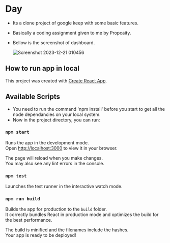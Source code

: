 # Day

- Its a clone project of google keep with some basic features.
- Basically a coding assignment given to me by Propcaity.

- Bellow is the screenshot of dashboard.

  ![Screenshot 2023-12-21 010456](https://github.com/Bluetooth-stack/google_keep_clone/assets/80689111/fb05994e-baf7-4129-84e8-b72b84a30846)


## How to run app in local

This project was created with [Create React App](https://github.com/facebook/create-react-app).

## Available Scripts

- You need to run the command 'npm install' before you start to get all the node dependancies on your local system.
- Now in the project directory, you can run:

### `npm start`

Runs the app in the development mode.\
Open [http://localhost:3000](http://localhost:3000) to view it in your browser.

The page will reload when you make changes.\
You may also see any lint errors in the console.

### `npm test`

Launches the test runner in the interactive watch mode.

### `npm run build`

Builds the app for production to the `build` folder.\
It correctly bundles React in production mode and optimizes the build for the best performance.

The build is minified and the filenames include the hashes.\
Your app is ready to be deployed!



